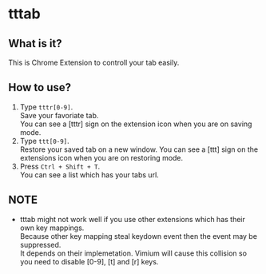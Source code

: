 # tttab

## What is it?

This is Chrome Extension to controll your tab easily.

## How to use?

1. Type `tttr[0-9]`.  
    Save your favoriate tab.  
    You can see a [tttr] sign on the extension icon when you are on saving mode.
1. Type `ttt[0-9]`.  
    Restore your saved tab on a new window.
    You can see a [ttt] sign on the extensions icon when you are on restoring mode.
1. Press `Ctrl + Shift + T`.  
    You can see a list which has your tabs url.  

## NOTE

- tttab might not work well if you use other extensions which has their own key mappings.  
  Because other key mapping steal keydown event then the event may be suppressed.  
  It depends on their implemetation. Vimium will cause this collision so you need to disable [0-9], [t] and [r] keys.
